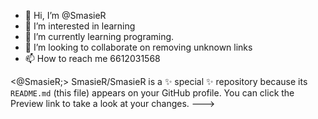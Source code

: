 - 👋 Hi, I’m @SmasieR
- 👀 I’m interested in learning 
- 🌱 I’m currently learning programing.
- 💞️ I’m looking to collaborate on removing unknown links
- 📫 How to reach me 6612031568

<@SmasieR;>
SmasieR/SmasieR is a ✨ special ✨ repository because its `README.md` (this file) appears on your GitHub profile.
You can click the Preview link to take a look at your changes.
--->
